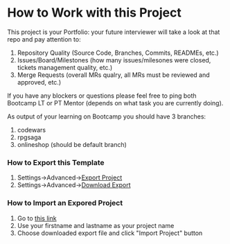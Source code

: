 # How to Work with this Project

This project is your Portfolio: your future interviewer will take a look at that repo and pay attention to:
1. Repository Quality (Source Code, Branches, Commits, READMEs, etc.)
1. Issues/Board/Milestones (how many issues/milesones were closed, tickets management quality, etc.)
1. Merge Requests (overall MRs qualry, all MRs must be reviewed and approved, etc.)

If you have any blockers or questions please feel free to ping both Bootcamp LT or PT Mentor (depends on what task you are currently doing).

As output of your learning on Bootcamp you should have 3 branches:
1. codewars 
1. rpgsaga
1. onlineshop (should be default branch)

### How to Export this Template 
1. Settings->Advanced->[Export Project](https://gitlab.akvelon.net:9443/bootcamp/mentee-project-template/export)
1. Settings->Advanced->[Download Export](https://gitlab.akvelon.net:9443/bootcamp/mentee-project-template/download_export)

### How to Import an Expored Project
1. Go to [this link](https://gitlab.akvelon.net:9443/import/gitlab_project/new?namespace_id=880&name=&path=)
1. Use your firstname and lastname as your project name
1. Choose downloaded export file and click "Import Project" button
